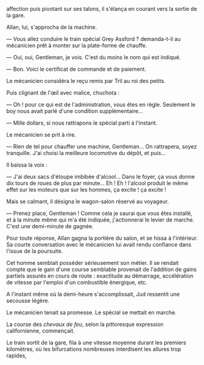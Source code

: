 affection puis pivotant sur ses talons, il s'élança en courant vers la sortie de la gare.

Allan, lui, s'approcha de la machine.

— Vous allez conduire le train spécial Grey Assford ? demanda-t-il au mécanicien prêt à monter sur la plate-forme de chauffe.

— Oui, oui, Gentleman, je vois. C'est du moins le nom qui est indiqué.

— Bon. Voici le certificat de commande et de paiement.

Le mécanicien considéra le reçu remis par Tril au roi des petits.

Puis clignant de l'œil avec malice, chuchota :

— Oh ! pour ce qui est de l'administration, vous êtes en règle. Seulement
le boy nous avait parlé d'une condition supplémentaire...

— Mille dollars, si nous rattrapons le spécial parti à l'instant.

Le mécanicien se prit à rire.

— Rien de tel pour chauffer une machine, Gentleman... On rattrapera, soyez tranquille. J'ai choisi la meilleure locomotive du dépôt, et puis...

Il baissa la voix :

— J'ai deux sacs d'étoupe imbibée d'alcool... Dans le foyer, ça vous donne
dix tours de roues de plus par minute... Eh ! Eh ! l'alcool produit le même
effet sur les moteurs que sur les hommes, ça excite ! ça excite !

Mais se calmant, il désigna le wagon-salon réservé au voyageur.

— Prenez place, Gentleman ! Comme cela je saurai que vous êtes installé, et
à la minute même qui m'a été indiquée, j'actionnerai le levier de marche.
C'est une demi-minute de gagnée.

Pour toute réponse, Allan gagna la portière du salon, et se hissa à l'intérieur. Sa courte conversation avec le mécanicien lui avait rendu confiance dans l'issue de la poursuite.

Cet homme semblait posséder sérieusement son métier. Il se rendait compte que le gain d'une course semblable provenait de l'addition de gains partiels assurés en cours de route : exactitude au démarrage, accélération de vitesse par l'emploi d'un combustible énergique, etc.

A l'instant même où la demi-heure s'accomplissait, Jud ressentit une secousse légère.

Le mécanicien tenait sa promesse. Le spécial se mettait en marche.

La course des _chevaux de feu_, selon la pittoresque expression californienne, commençait.

Le train sortit de la gare, fila à une vitesse moyenne durant les premiers
kilomètres, où les bifurcations nombreuses interdisent les allures trop rapides,
